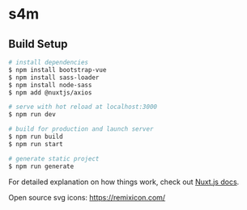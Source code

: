 # s4m

## Build Setup

```bash
# install dependencies
$ npm install bootstrap-vue
$ npm install sass-loader 
$ npm install node-sass
$ npm add @nuxtjs/axios 

# serve with hot reload at localhost:3000
$ npm run dev

# build for production and launch server
$ npm run build
$ npm run start

# generate static project
$ npm run generate
```

For detailed explanation on how things work, check out [Nuxt.js docs](https://nuxtjs.org).

Open source svg icons:
https://remixicon.com/

